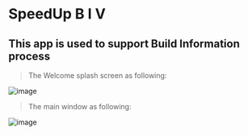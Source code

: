 # SpeedUp B I V
## This app is used to support Build Information process

> The Welcome splash screen as following:

![image](https://user-images.githubusercontent.com/31280143/209564013-47cb1e53-d9d2-41b5-9340-49182cd7898a.png)

> The main window as following:

![image](https://user-images.githubusercontent.com/31280143/209564075-b0e85f21-a5ec-4fa1-8219-0ceff7c005b5.png)

